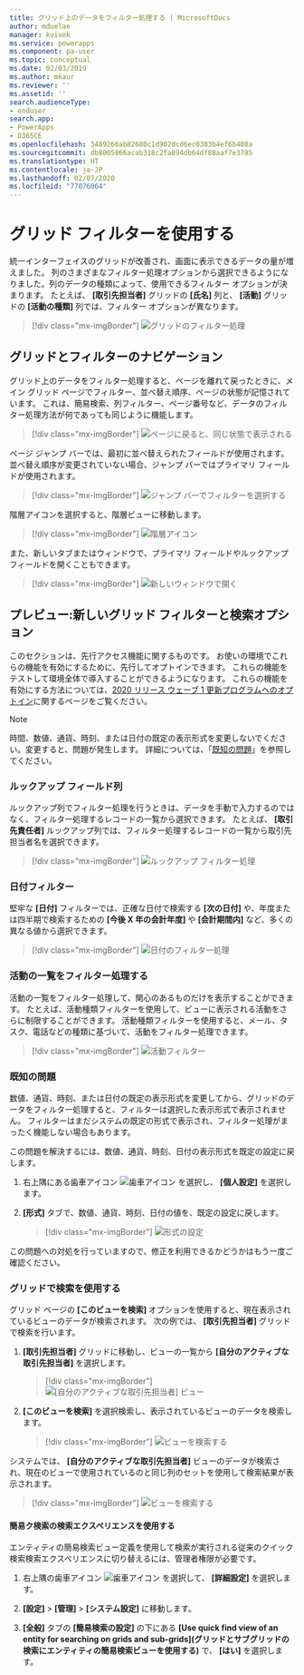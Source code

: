 ```yaml
---
title: グリッド上のデータをフィルター処理する | MicrosoftDocs
author: mduelae
manager: kvivek
ms.service: powerapps
ms.component: pa-user
ms.topic: conceptual
ms.date: 02/03/2019
ms.author: mkaur
ms.reviewer: ''
ms.assetid: ''
search.audienceType:
- enduser
search.app:
- PowerApps
- D365CE
ms.openlocfilehash: 3489266ab82600c1d902dcd6ec0383b4ef6b408a
ms.sourcegitcommit: db8005866acab318c2fa894db64df88aaf7e3785
ms.translationtype: HT
ms.contentlocale: ja-JP
ms.lasthandoff: 02/07/2020
ms.locfileid: "77076064"
---
```

# <a name="use-grid-filters"></a>グリッド フィルターを使用する 

統一インターフェイスのグリッドが改善され、画面に表示できるデータの量が増えました。 列のさまざまなフィルター処理オプションから選択できるようになりました。列のデータの種類によって、使用できるフィルター オプションが決まります。 たとえば、 **[取引先担当者]** グリッドの **[氏名]** 列と、 **[活動]** グリッドの **[活動の種類]** 列では、フィルター オプションが異なります。


   > [!div class="mx-imgBorder"]
   > ![グリッドのフィルター処理](media/filter-options.png "グリッドのフィルター処理")
   

## <a name="grid-and-filter-navigation"></a>グリッドとフィルターのナビゲーション

グリッド上のデータをフィルター処理すると、ページを離れて戻ったときに、メイン グリッド ページでフィルター、並べ替え順序、ページの状態が記憶されています。 これは、簡易検索、列フィルター、ページ番号など、データのフィルター処理方法が何であっても同じように機能します。 

   > [!div class="mx-imgBorder"]
   > ![ページに戻ると、同じ状態で表示される](media/grid-remember-state-on-back-navigate.gif "ページに戻ると、同じ状態で表示される")

ページ ジャンプ バーでは、最初に並べ替えられたフィールドが使用されます。 並べ替え順序が変更されていない場合、ジャンプ バーではプライマリ フィールドが使用されます。

   > [!div class="mx-imgBorder"]
   > ![ジャンプ バーでフィルターを選択する](media/jumpbar-filter-on-sorted-column.gif "ジャンプ バーでフィルターを選択する")
  
階層アイコンを選択すると、階層ビューに移動します。

   > [!div class="mx-imgBorder"]
   > ![階層アイコン](media/grid-row-hierarchy-icon.png "階層アイコン")

また、新しいタブまたはウィンドウで、プライマリ フィールドやルックアップ フィールドを開くこともできます。

   > [!div class="mx-imgBorder"]
   > ![新しいウィンドウで開く](media/newtab.png "新しいウィンドウで開く")
  

## <a name="preview-new-grid-filters-and-search-option"></a>プレビュー:新しいグリッド フィルターと検索オプション

このセクションは、先行アクセス機能に関するものです。 お使いの環境でこれらの機能を有効にするために、先行してオプトインできます。 これらの機能をテストして環境全体で導入することができるようになります。 これらの機能を有効にする方法については、[2020 リリース ウェーブ 1 更新プログラムへのオプトイン](https://docs.microsoft.com/power-platform/admin/opt-in-early-access-updates)に関するページをご覧ください。


   > [!NOTE]
   > 時間、数値、通貨、時刻、または日付の既定の表示形式を変更しないでください。変更すると、問題が発生します。 詳細については、「[既知の問題](https://docs.microsoft.com/powerapps/user/grid-filters#known-issue)」を参照してください。

### <a name="lookup-field-column"></a>ルックアップ フィールド列

ルックアップ列でフィルター処理を行うときは、データを手動で入力するのではなく、フィルター処理するレコードの一覧から選択できます。 たとえば、 **[取引先責任者]** ルックアップ列では、フィルター処理するレコードの一覧から取引先担当者名を選択できます。

   > [!div class="mx-imgBorder"]
   > ![ルックアップ フィルター処理](media/lookup-filter.png "ルックアップ フィルター処理")

### <a name="date-filter"></a>日付フィルター

堅牢な **[日付]** フィルターでは、正確な日付で検索する **[次の日付]** や、年度または四半期で検索するための **[今後 X 年の会計年度]** や **[会計期間内]** など、多くの異なる値から選択できます。

   > [!div class="mx-imgBorder"]
   > ![日付のフィルター処理](media/date-filter.png "日付のフィルター処理")

### <a name="filter-the-list-of-activities"></a>活動の一覧をフィルター処理する

活動の一覧をフィルター処理して、関心のあるものだけを表示することができます。 たとえば、活動種類フィルターを使用して、ビューに表示される活動をさらに制限することができます。 活動種類フィルターを使用すると、メール、タスク、電話などの種類に基づいて、活動をフィルター処理できます。


   > [!div class="mx-imgBorder"]
   > ![活動フィルター](media/activity_filter.png "活動フィルター")


### <a name="known-issue"></a>既知の問題

数値、通貨、時刻、または日付の既定の表示形式を変更してから、グリッドのデータをフィルター処理すると、フィルターは選択した表示形式で表示されません。 フィルターはまだシステムの既定の形式で表示され、フィルター処理がまったく機能しない場合もあります。 

この問題を解決するには、数値、通貨、時刻、日付の表示形式を既定の設定に戻します。 

1. 右上隅にある歯車アイコン ![歯車アイコン](media/selection-rule-gear-button.png) を選択し、 **[個人設定]** を選択します。

2. **[形式]** タブで、数値、通貨、時刻、日付の値を、既定の設定に戻します。

    > [!div class="mx-imgBorder"] 
    > ![形式の設定](media/default-format.png "形式の設定")
    
この問題への対処を行っていますので、修正を利用できるかどうかはもう一度ご確認ください。

  
### <a name="use-search-on-a-grid"></a>グリッドで検索を使用する

グリッド ページの **[このビューを検索]** オプションを使用すると、現在表示されているビューのデータが検索されます。 次の例では、 **[取引先担当者]** グリッドで検索を行います。

1. **[取引先担当者]** グリッドに移動し、ビューの一覧から **[自分のアクティブな取引先担当者]** を選択します。

    > [!div class="mx-imgBorder"]
    > ![[自分のアクティブな取引先担当者] ビュー](media/myactive-contacts-view.png "[自分のアクティブな取引先担当者] ビュー")

2. **[このビューを検索]** を選択検索し、表示されているビューのデータを検索します。

    > [!div class="mx-imgBorder"]
    > ![ビューを検索する](media/search-view.png "このビューを検索")

システムでは、 **[自分のアクティブな取引先担当者]** ビューのデータが検索され、現在のビューで使用されているのと同じ列のセットを使用して検索結果が表示されます。

   > [!div class="mx-imgBorder"]
   > ![ビューを検索する](media/search-view2.png "[このビューを検索] コマンドの検索結果")


#### <a name="use-the-quick-find-search-experience"></a>簡易ク検索の検索エクスペリエンスを使用する

エンティティの簡易検索ビュー定義を使用して検索が実行される従来のクイック検索検索エクスペリエンスに切り替えるには、管理者権限が必要です。

1. 右上隅の歯車アイコン ![歯車アイコン](media/selection-rule-gear-button.png) を選択して、 **[詳細設定]** を選択します。

2. **[設定]**  >  **[管理]**  >  **[システム設定]** に移動します。

3. **[全般]** タブの **[簡易検索の設定]** の下にある **[Use quick find view of an entity for searching on grids and sub-grids]\(グリッドとサブグリッドの検索にエンティティの簡易検索ビューを使用する\)** で、 **[はい]** を選択します。



